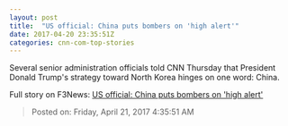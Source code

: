 ```yaml
---
layout: post
title:  "US official: China puts bombers on 'high alert'"
date: 2017-04-20 23:35:51Z
categories: cnn-com-top-stories
---
```


Several senior administration officials told CNN Thursday that President Donald Trump's strategy toward North Korea hinges on one word: China.


Full story on F3News: [US official: China puts bombers on 'high alert'](http://www.f3nws.com/n/u2yxJE)

> Posted on: Friday, April 21, 2017 4:35:51 AM
